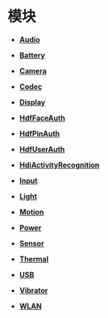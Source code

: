 # 模块



- **[Audio](_audio.md)**

- **[Battery](battery.md)**

- **[Camera](camera.md)**

- **[Codec](codec.md)**

- **[Display](_display.md)**

- **[HdfFaceAuth](_hdf_face_auth.md)**

- **[HdfPinAuth](_hdf_pin_auth.md)**

- **[HdfUserAuth](_hdf_user_auth.md)**

- **[HdiActivityRecognition](activity_recognition.md)**

- **[Input](input.md)**

- **[Light](light.md)**

- **[Motion](motion.md)**

- **[Power](power.md)**

- **[Sensor](sensor.md)**

- **[Thermal](thermal.md)**

- **[USB](usb.md)**

- **[Vibrator](vibrator.md)**

- **[WLAN](wlan.md)**